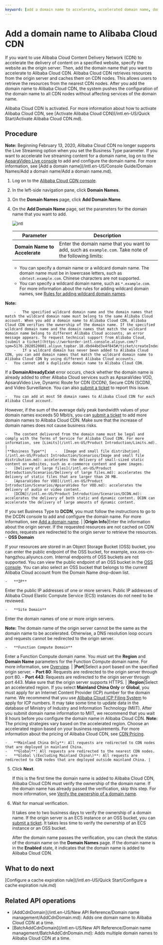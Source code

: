 ```yaml
---
keyword: [add a domain name to accelerate, accelerated domain name, domain name configuration, add a domain name, new domain name, domain name]
---
```


# Add a domain name to Alibaba Cloud CDN

If you want to use Alibaba Cloud Content Delivery Network \(CDN\) to accelerate the delivery of content on a specified website, specify the website as the origin server. Then, add the domain name that you want to accelerate to Alibaba Cloud CDN. Alibaba Cloud CDN retrieves resources from the origin server and caches them on CDN nodes. This allows users to retrieve the resources from the nearest CDN nodes. After you add the domain name to Alibaba Cloud CDN, the system pushes the configuration of the domain name to all CDN nodes without affecting services of the domain name.

Alibaba Cloud CDN is activated. For more information about how to activate Alibaba Cloud CDN, see [Activate Alibaba Cloud CDN](/intl.en-US/Quick Start/Activate Alibaba Cloud CDN.md).

## Procedure

**Note:** Beginning February 13, 2020, Alibaba Cloud CDN no longer supports the Live Streaming option when you set the Business Type parameter. If you want to accelerate live streaming content for a domain name, log on to the [ApsaraVideo Live console](https://live.console.aliyun.com/?spm=5176.2020520107.1001.38.719a8383swVAvA#/live/domains) to add and configure the domain name. For more information, see [Add a domain name](/intl.en-US/Console Guide/Domain Names/Add a domain name/Add a domain name.md).

1.  Log on to the [Alibaba Cloud CDN console](https://cdn.console.aliyun.com).

2.  In the left-side navigation pane, click **Domain Names**.

3.  On the **Domain Names** page, click **Add Domain Name**.

4.  On the **Add Domain Name** page, set the parameters for the domain name that you want to add.

    ![intl](https://static-aliyun-doc.oss-accelerate.aliyuncs.com/assets/img/en-US/7321435161/p94747.png)

    |Parameter|Description|
    |---------|-----------|
    |**Domain Name to Accelerate**|Enter the domain name that you want to add, such as `example.com`. Take note of the following limits:

    -   You can specify a domain name or a wildcard domain name. The domain name must be in lowercase letters, such as `cdntest.example.com`. Chinese characters are not supported.
    -   You can specify a wildcard domain name, such as `*.example.com`. For more information about the rules for adding wildcard domain names, see [Rules for adding wildcard domain names]().

**Note:**

        -   The specified wildcard domain name and the domain names that match the wildcard domain name must belong to the same Alibaba Cloud account. When you add a domain name to Alibaba Cloud CDN, Alibaba Cloud CDN verifies the ownership of the domain name. If the specified wildcard domain name and the domain names that match the wildcard domain name belong to different Alibaba Cloud accounts, an error message appears. To request technical support from Alibaba Cloud, [submit a ticket](https://workorder-intl.console.aliyun.com/?spm=5176.2020520001.aliyun_topbar.18.dbd44bd3e4f845#/ticket/createIndex).
        -   If a wildcard domain has never been added to Alibaba Cloud CDN, you can add domain names that match the wildcard domain name to Alibaba Cloud CDN by using different Alibaba Cloud accounts.
    -   You cannot add a duplicate domain name to Alibaba Cloud CDN.

If a **DomainAlreadyExist** error occurs, check whether the domain name is already added to other Alibaba Cloud services such as ApsaraVideo VOD, ApsaraVideo Live, Dynamic Route for CDN \(DCDN\), Secure CDN \(SCDN\), and Video Surveillance. You can also [submit a ticket](https://workorder-intl.console.aliyun.com/?spm=5176.2020520001.aliyun_topbar.18.dbd44bd3e4f845#/ticket/createIndex) to report this issue.

    -   You can add at most 50 domain names to Alibaba Cloud CDN for each Alibaba Cloud account.

However, if the sum of the average daily peak bandwidth values of your domain names exceeds 50 Mbit/s, you can [submit a ticket](https://workorder-intl.console.aliyun.com/?spm=5176.2020520001.aliyun_topbar.18.dbd44bd3e4f845#/ticket/createIndex) to add more domain names to Alibaba Cloud CDN. Make sure that the increase of domain names does not cause business risks.

    -   The content delivered from the domain name must be legal and comply with the Terms of Service for Alibaba Cloud CDN. For more information, see [Limits](/intl.en-US/Product Introduction/Limits.md). |
    |**Business Type**|    -   [Image and small file distribution](/intl.en-US/Product Introduction/Scenarios/Image and small file distribution.md): accelerates the delivery of small-sized static content on websites, such as e-commerce content and game images.
    -   [Delivery of large files](/intl.en-US/Product Introduction/Scenarios/Delivery of large files.md): accelerates the delivery of static files that are larger than 20 MB.
    -   [ApsaraVideo for VOD](/intl.en-US/Product Introduction/Scenarios/ApsaraVideo for VOD.md): accelerates the delivery of audio or video content.
    -   [DCDN](/intl.en-US/Product Introduction/Scenarios/DCDN.md): accelerates the delivery of both static and dynamic content. DCDN can accelerate the delivery of large amounts of dynamic content.

If you set Business Type to **DCDN**, you must follow the instructions to go to the DCDN console to add and configure the domain name. For more information, see [Add a domain name](). |
    |**Origin Info**|Enter the information about the origin server. If the requested resources are not cached on CDN nodes, requests are redirected to the origin server to retrieve the resources.     -   **OSS Domain**

If your resources are stored in an Object Storage Bucket \(OSS\) bucket, you can enter the public endpoint of the OSS bucket, for example, xxx.oss-cn-hangzhou.aliyuncs.com. Internal endpoints of OSS buckets are not supported. You can view the public endpoint of an OSS bucket in the [OSS console](https://oss.console.aliyun.com/). You can also select an OSS bucket that belongs to the current Alibaba Cloud account from the Domain Name drop-down list.

    -   **IP**

Enter the public IP addresses of one or more servers. Public IP addresses of Alibaba Cloud Elastic Compute Service \(ECS\) instances do not need to be reviewed.

    -   **Site Domain**

Enter the domain names of one or more origin servers.

**Note:** The domain name of the origin server cannot be the same as the domain name to be accelerated. Otherwise, a DNS resolution loop occurs and requests cannot be redirected to the origin server.

    -   **Function Compute Domain**

Enter a Function Compute domain name. You must set the **Region** and **Domain Name** parameters for the Function Compute domain name. For more information, see [Overview](). |
    |**Port**|Select a port based on the specified origin server.     -   **Port 80**: Requests are redirected to the origin server through port 80.
    -   **Port 443**: Requests are redirected to the origin server through port 443. Make sure that the origin server supports HTTPS. |
    |**Region**|Select an accelerated region. If you select **Mainland China Only** or **Global**, you must apply for an Internet Content Provider \(ICP\) number for the domain name. We recommend that you use [Alibaba Cloud ICP Filing System](https://beian.aliyun.com/pcContainer/myorder) to apply for ICP numbers. It may take some time to update data in the database of Ministry of Industry and Information Technology \(MIIT\). After you submit domain name information to MIIT, we recommend that you wait 8 hours before you configure the domain name in Alibaba Cloud CDN. **Note:** The pricing strategies vary based on the accelerated region. Choose an accelerated region based on your business requirements. For more information about the pricing of Alibaba Cloud CDN, see [CDN Pricing](https://www.alibabacloud.com/product/cdn/pricing).

    -   **Mainland China Only**: All requests are redirected to CDN nodes that are deployed in mainland China.
    -   **Global**: All requests are redirected to the nearest CDN nodes.
    -   **Global \(Excluding Mainland China\)**: All requests are redirected to CDN nodes that are deployed outside mainland China. |

5.  Click **Next**.

    If this is the first time the domain name is added to Alibaba Cloud CDN, Alibaba Cloud CDN must verify the ownership of the domain name. If the domain name has already passed the verification, skip this step. For more information, see [Verify the ownership of a domain name]().

6.  Wait for manual verification.

    It takes one to two business days to verify the ownership of a domain name. If the origin server is an ECS instance or an OSS bucket, you can [submit a ticket](https://workorder-intl.console.aliyun.com/?spm=5176.2020520001.aliyun_topbar.18.dbd44bd3e4f845#/ticket/createIndex). It takes less time to verify the ownership of an ECS instance or an OSS bucket.

    After the domain name passes the verification, you can check the status of the domain name on the **Domain Names** page. If the domain name is in the **Enabled** state, it indicates that the domain name is added to Alibaba Cloud CDN.


## What to do next

[Configure a cache expiration rule](/intl.en-US/Quick Start/Configure a cache expiration rule.md)

## Related API operations

-   [AddCdnDomain](/intl.en-US/New API Reference/Domain name management/AddCdnDomain.md): Adds one domain name to Alibaba Cloud CDN at a time.
-   [BatchAddCdnDomain](/intl.en-US/New API Reference/Domain name management/BatchAddCdnDomain.md): Adds multiple domain names to Alibaba Cloud CDN at a time.

